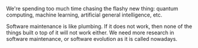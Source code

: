 We're spending too much time chasing the flashy new thing: quantum computing, machine learning, artificial general intelligence, etc. 

Software maintenance is like plumbing. If it does not work, then none of the things built o top of it will not work either. We need more research in software maintenance, or software evolution as it is called nowadays.